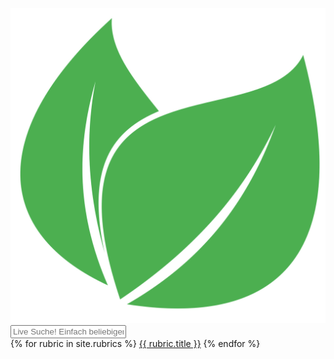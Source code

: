 <div class="sticky-top bg-success header">
  <div class="container">
    <div class="custom-search-input">
      <div class="input-group">
        <div class="input-group-prepend">
          <a
            href="/"
            class="btn btn-outline-success btn-sm"
            aria-haspopup="false"
            aria-expanded="false"
          >
            <img class="logo" src="/assets/images/logo_v1_alpha.png" alt="gutes-gewissen.com logo" }} />
          </a>
        </div>
        <input
          id="search-input"
          type="text"
          class="form-control"
          placeholder="Live Suche! Einfach beliebigen Suchbegriff eingeben"
          autocomplete="off"
        />
      </div>
      <div class="btn-group mt-2" role="group" aria-label="First group">
        {% for rubric in site.rubrics %}
        <a href="{{ rubric.url }}" class="btn btn-linkt text-light btn-sm">{{ rubric.title }}</a>
        {% endfor %}
      </div>
    </div>
  </div>
  <div class="overlay container-fluid">
    <div class="container" id="results-container"></div>
  </div>
</div>

<!-- Script pointing to search-script.js -->
<script src="/assets/js/simple-jekyll-search.min.js" type="text/javascript"></script>

<!-- Configuration -->
<script>
  SimpleJekyllSearch({
    searchInput: document.getElementById('search-input'),
    resultsContainer: document.getElementById('results-container'),
    json: '/search.json'
  });
</script>
